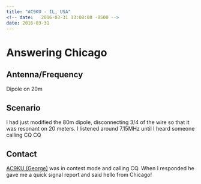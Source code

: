 ```yaml
---
title: "AC9KU - IL, USA"
<!-- date:   2016-03-31 13:00:00 -0500 -->
date: 2016-03-31
---
```

# Answering Chicago

## Antenna/Frequency
Dipole on 20m

## Scenario
I had just modified the 80m dipole, disconnecting 3/4 of the wire so that it was resonant on 20 meters. I listened around 7.15MHz until I heard someone calling CQ CQ

## Contact
[AC9KU (George)](http://www.qrz.com/db/AC9KU/) was in contest mode and calling CQ. When I responded he gave me a quick signal report and said hello from Chicago!